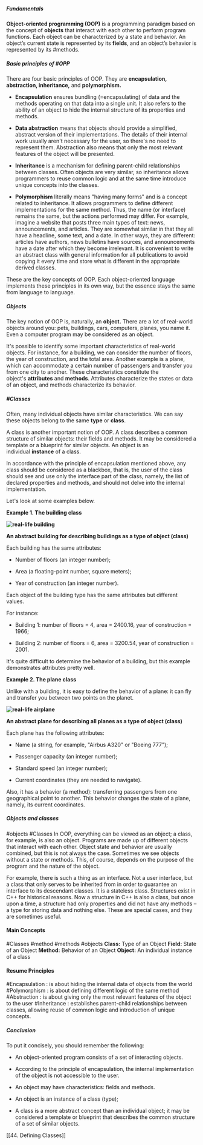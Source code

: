 ##### Fundamentals

**Object-oriented programming (OOP)** is a programming paradigm based on the concept of **objects** that interact with each other to perform program functions. Each object can be characterized by a state and behavior. An object’s current state is represented by its **fields**, and an object’s behavior is represented by its #methods.

##### Basic principles of #OPP 

There are four basic principles of OOP. They are **encapsulation, abstraction, inheritance,** and **polymorphism.**

- **Encapsulation** ensures bundling (=encapsulating) of data and the methods operating on that data into a single unit. It also refers to the ability of an object to hide the internal structure of its properties and methods.
    
- **Data abstraction** means that objects should provide a simplified, abstract version of their implementations. The details of their internal work usually aren't necessary for the user, so there's no need to represent them. Abstraction also means that only the most relevant features of the object will be presented.
    
- **Inheritance** is a mechanism for defining parent-child relationships between classes. Often objects are very similar, so inheritance allows programmers to reuse common logic and at the same time introduce unique concepts into the classes.
    
- **Polymorphism** literally means "having many forms" and is a concept related to inheritance. It allows programmers to define different implementations for the same method. Thus, the name (or interface) remains the same, but the actions performed may differ. For example, imagine a website that posts three main types of text: news, announcements, and articles. They are somewhat similar in that they all have a headline, some text, and a date. In other ways, they are different: articles have authors, news bulletins have sources, and announcements have a date after which they become irrelevant. It is convenient to write an abstract class with general information for all publications to avoid copying it every time and store what is different in the appropriate derived classes.
    

These are the key concepts of OOP. Each object-oriented language implements these principles in its own way, but the essence stays the same from language to language.

##### Objects

The key notion of OOP is, naturally, an **object.** There are a lot of real-world objects around you: pets, buildings, cars, computers, planes, you name it. Even a computer program may be considered as an object.

It's possible to identify some important characteristics of real-world objects. For instance, for a building, we can consider the number of floors, the year of construction, and the total area. Another example is a plane, which can accommodate a certain number of passengers and transfer you from one city to another. These characteristics constitute the object's **attributes** and **methods**. Attributes characterize the states or data of an object, and methods characterize its behavior.

##### #Classes

Often, many individual objects have similar characteristics. We can say these objects belong to the same **type** or **class**.

A class is another important notion of OOP. A class describes a common structure of similar objects: their fields and methods. It may be considered a template or a blueprint for similar objects. An object is an individual **instance** of a class.

In accordance with the principle of encapsulation mentioned above, any class should be considered as a blackbox, that is, the user of the class should see and use only the interface part of the class, namely, the list of declared properties and methods, and should not delve into the internal implementation.

Let's look at some examples below.

**Example 1. The building class**

**![real-life building](https://ucarecdn.com/b0bcc13c-0f35-40f9-97bc-e78b56f5a556/)**

**An abstract building for describing buildings as a type of object (class)**

Each building has the same attributes:

- Number of floors (an integer number);
    
- Area (a floating-point number, square meters);
    
- Year of construction (an integer number).
    

Each object of the building type has the same attributes but different values.

For instance:

- Building 1: number of floors = 4, area = 2400.16, year of construction = 1966;
    
- Building 2: number of floors = 6, area = 3200.54, year of construction = 2001.
    

It's quite difficult to determine the behavior of a building, but this example demonstrates attributes pretty well.

**Example 2. The plane class**

Unlike with a building, it is easy to define the behavior of a plane: it can fly and transfer you between two points on the planet.

**![real-life airplane](https://ucarecdn.com/e2dd006a-b80c-4761-98c9-5c76f563fec8/)**

**An abstract plane for describing all planes as a type of object (class)**

Each plane has the following attributes:

- Name (a string, for example, "Airbus A320" or "Boeing 777");
    
- Passenger capacity (an integer number);
    
- Standard speed (an integer number);
    
- Current coordinates (they are needed to navigate).
    

Also, it has a behavior (a method): transferring passengers from one geographical point to another. This behavior changes the state of a plane, namely, its current coordinates.

##### Objects and classes
#objects #Classes 
In OOP, everything can be viewed as an object; a class, for example, is also an object. Programs are made up of different objects that interact with each other. Object state and behavior are usually combined, but this is not always the case. Sometimes we see objects without a state or methods. This, of course, depends on the purpose of the program and the nature of the object.

For example, there is such a thing as an interface. Not a user interface, but a class that only serves to be inherited from in order to guarantee an interface to its descendant classes. It is a stateless class. Structures exist in C++ for historical reasons. Now a structure in C++ is also a class, but once upon a time, a structure had only properties and did not have any methods – a type for storing data and nothing else. These are special cases, and they are sometimes useful.

#### Main Concepts
#Classes #method #methods #objects 
**Class:** Type of an Object
**Field:** State of an Object
**Method:** Behavior of an Object
**Object:** An individual instance of a class

#### Resume Principles
#Encapsulation : is about hiding the internal data of objects from the world
#Polymorphism : is about defining different logic of the same method
#Abstraction : is about giving only the most relevant features of the object to the user
#Inheritance : establishes parent-child relationships between classes, allowing reuse of common logic and introduction of unique concepts.


##### Conclusion

To put it concisely, you should remember the following:

- An object-oriented program consists of a set of interacting objects.
    
- According to the principle of encapsulation, the internal implementation of the object is not accessible to the user.
    
- An object may have characteristics: fields and methods.
    
- An object is an instance of a class (type);
    
- A class is a more abstract concept than an individual object; it may be considered a template or blueprint that describes the common structure of a set of similar objects.

[[44. Defining Classes]]
